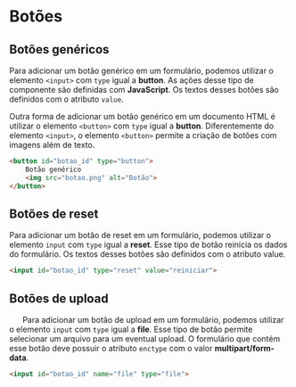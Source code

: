 # Botões

## Botões genéricos

Para adicionar um botão genérico em um formulário, podemos utilizar o elemento `<input>` com `type` igual a **button**. As ações desse tipo de componente são definidas com **JavaScript**. Os textos desses botões são definidos com o atributo `value`.

Outra forma de adicionar um botão genérico em um documento HTML é utilizar o elemento `<button>` com `type` igual a **button**. Diferentemente do elemento `<input>`, o elemento `<button>` permite a criação de botões com imagens além de texto.

```html
<button id="botao_id" type="button">
    Botão genérico
    <img src="botao.png" alt="Botão">
</button>
```

## Botões de reset

Para adicionar um botão de reset em um formulário, podemos utilizar o elemento `input` com `type` igual a **reset**. Esse tipo de botão reinicia os dados do formulário. Os textos desses botões são definidos com o atributo value.

```html
<input id="botao_id" type="reset" value="reiniciar">
```

## Botões de upload

      Para adicionar um botão de upload em um formulário, podemos utilizar o elemento `input` com `type` igual a **file**. Esse tipo de botão permite selecionar um arquivo para um eventual upload. O formulário que contém esse botão deve possuir o atributo `enctype` com o valor **multipart/form-data**.

```html
<input id="botao_id" name="file" type="file">
```